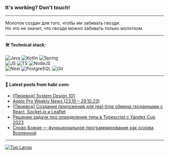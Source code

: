 ### It's working? Don't touch!

---
Молоток создан для того, чтобы им забивать гвозди. <br>
Но это не значит, что гвозди можно забивать только молотком.

---

#### 🛠️ Technical stack:

![Java](https://img.shields.io/badge/Java-informational?logo=Oracle&style=flat&logoColor=white&color=FF4500)
![Kotlin](https://img.shields.io/badge/Kotlin-informational?logo=Kotlin&style=flat&logoColor=white&color=774D97)
![Spring](https://img.shields.io/badge/SpringBoot-informational?logo=SpringBoot&style=flat&logoColor=white&color=6DB33F) <br>
![JS](https://img.shields.io/badge/JS-informational?logo=javaScript&style=flat&logoColor=black&color=F7Df1E)
![TS](https://img.shields.io/badge/TypeScript-informational?logo=typeScript&style=flat&logoColor=black&color=0667A8)
![NodeJS](https://img.shields.io/badge/NodeJS-informational?logo=node.js&style=flat&logoColor=white&color=70A760) <br>
![Nest](https://img.shields.io/badge/NestJS-informational?logo=NestJS&style=flat&logoColor=white&color=E0234E)
![PostgreSQL](https://img.shields.io/badge/PostgreSQL-informational?logo=PostgreSQL&style=flat&logoColor=white&color=DAA520)
![Git](https://img.shields.io/badge/Git-informational?logo=git&style=flat&logoColor=white&color=778899)

___

#### 💬 Latest posts from habr.com:

<!-- BLOG-POST-LIST:START -->
- [[Перевод] System Design 101](https://habr.com/ru/articles/770564/?utm_source=habrahabr&utm_medium=rss&utm_campaign=770564)
- [Apple Pro Weekly News &lpar;23.10 – 29.10.23&rpar;](https://habr.com/ru/articles/770644/?utm_source=habrahabr&utm_medium=rss&utm_campaign=770644)
- [[Перевод] Создание приложения для real-time обмена геоданными с React, Socket.io и Leaflet](https://habr.com/ru/articles/770066/?utm_source=habrahabr&utm_medium=rss&utm_campaign=770066)
- [Решение задачи про определение типа в Typescript с Yandex Cup 2023](https://habr.com/ru/articles/770646/?utm_source=habrahabr&utm_medium=rss&utm_campaign=770646)
- [Слово Божие — функциональное программирование как основа Вселенной](https://habr.com/ru/articles/767864/?utm_source=habrahabr&utm_medium=rss&utm_campaign=767864)
<!-- BLOG-POST-LIST:END -->

---
[![Top Langs](https://github-readme-stats-git-master-advtsetting-gmailcom.vercel.app/api/top-langs/?username=zloylis&langs_count=10&hide_title=false&title_color=e6edf3&size_weight=0.5&count_weight=0.5&layout=compact&hide_border=true&theme=dracula)](https://github.com/zloylis)

<!-- ![GitHub stats](https://github-readme-stats-git-master-advtsetting-gmailcom.vercel.app/api?username=zloylis&show_icons=true&hide_border=true&theme=dracula&hide_title=true&include_all_commits=true&count_private=true&hide=contribs&hide_rank=true) -->
